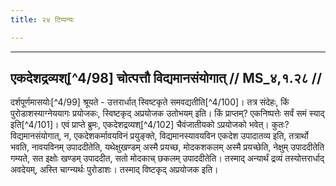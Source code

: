 ```yaml
---
title: २४ टिप्पन्यः

---
```


[^4/90]: Tait.S. 6.3.10.4

[^4/91]: E2: barhiraṅktvāpāsyatīti; E6: barhiralaṅktāpāsyatīti

[^4/92]: Tait.S. 6.3.9.2

[^4/93]: MS 4.1.22

[^4/94]: E2 om. paśau

[^4/95]: E2 om. śakṛl lohitayor aprayojakatvam, na hi tadarthaḥ paśor ālambhaḥ

[^4/96]: Tait.S. 6.1.11.6

[^4/97]: E2: 5,24; E6: 2,13

____________________________________________


## एकदेशद्रव्यश्[^4/98] चोत्पत्तौ विद्यमानसंयोगात् // MS_४,१.२८ //

दर्शपूर्णमासयोः[^4/99] श्रूयते - उत्तरार्धात् स्विष्टकृते समवद्यतीति[^4/100]। तत्र संदेहः, किं पुरोडाशस्याग्नेययागः प्रयोजकः, स्विष्टकृद् अप्रयोजक उतोभयम् इति। किं प्राप्तम्? एकनिष्पत्तेः सर्वं समं स्याद् इति[^4/101]। एवं प्राप्ते ब्रुमः, एकदेशद्रव्यश्[^4/102] चैवंजातीयको ऽप्रयोजको भवेत्। कुतः? विद्यमानसंयोगात्, न, एकदेशकर्मावयविनं प्रयुङ्क्ते, विद्यमानस्यावयविन एकदेश उपादातव्य इति, तत्रार्थो भवति, नावयविनम् उपाददीतेति, यथेक्षुखण्डम् अस्मै प्रयच्छ, मोदकशकलम् अस्मै प्रयच्छेति, नेक्षुम् उपाददीतेति गम्यते, सत इक्षोः खण्डम् उपाददीत, सतो मोदकाच् छकलम् उपाददीतेति। तस्माद् अन्यार्थं द्रव्यं तस्योत्तरार्धाद् अवदेयम्, अस्ति चाग्न्यर्थः पुरोडाशः। तस्माद् विष्टकृद् अप्रयोजक इति।
